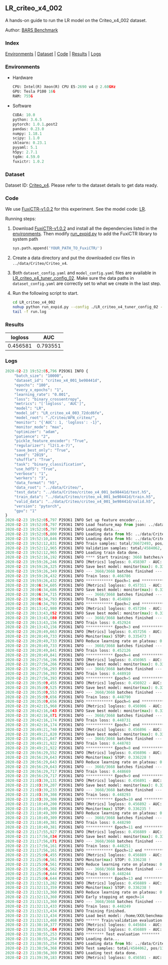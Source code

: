 ## LR_criteo_x4_002

A hands-on guide to run the LR model on the Criteo_x4_002 dataset.

Author: [BARS Benchmark](https://github.com/reczoo/BARS/blob/main/CITATION)

### Index
[Environments](#Environments) | [Dataset](#Dataset) | [Code](#Code) | [Results](#Results) | [Logs](#Logs)

### Environments
+ Hardware

  ```python
  CPU: Intel(R) Xeon(R) CPU E5-2690 v4 @ 2.60GHz
  GPU: Tesla P100 16G
  RAM: 755G

  ```

+ Software

  ```python
  CUDA: 10.0
  python: 3.6.5
  pytorch: 1.0.1.post2
  pandas: 0.23.0
  numpy: 1.18.1
  scipy: 1.1.0
  sklearn: 0.23.1
  pyyaml: 5.1
  h5py: 2.7.1
  tqdm: 4.59.0
  fuxictr: 1.0.2
  ```

### Dataset
Dataset ID: [Criteo_x4](https://github.com/reczoo/Datasets/tree/main/Criteo/Criteo_x4). Please refer to the dataset details to get data ready.

### Code

We use [FuxiCTR-v1.0.2](https://github.com/reczoo/FuxiCTR/tree/v1.0.2) for this experiment. See the model code: [LR](https://github.com/reczoo/FuxiCTR/blob/v1.0.2/fuxictr/pytorch/models/LR.py).

Running steps:

1. Download [FuxiCTR-v1.0.2](https://github.com/reczoo/FuxiCTR/archive/refs/tags/v1.0.2.zip) and install all the dependencies listed in the [environments](#environments). Then modify [run_expid.py](./run_expid.py#L5) to add the FuxiCTR library to system path
    
    ```python
    sys.path.append('YOUR_PATH_TO_FuxiCTR/')
    ```

2. Create a data directory and put the downloaded csv files in `../data/Criteo/Criteo_x4`.

3. Both `dataset_config.yaml` and `model_config.yaml` files are available in [LR_criteo_x4_tuner_config_02](./LR_criteo_x4_tuner_config_02). Make sure the data paths in `dataset_config.yaml` are correctly set to what we create in the last step.

4. Run the following script to start.

    ```bash
    cd LR_criteo_x4_002
    nohup python run_expid.py --config ./LR_criteo_x4_tuner_config_02 --expid LR_criteo_x4_003_e33124a6 --gpu 0 > run.log &
    tail -f run.log
    ```

### Results

| logloss | AUC  |
|:--------------------:|:--------------------:|
| 0.456581 | 0.793551  |


### Logs
```python
2020-02-23 19:52:05,796 P29361 INFO {
    "batch_size": "10000",
    "dataset_id": "criteo_x4_001_be98441d",
    "epochs": "100",
    "every_x_epochs": "1",
    "learning_rate": "0.001",
    "loss": "binary_crossentropy",
    "metrics": "['logloss', 'AUC']",
    "model": "LR",
    "model_id": "LR_criteo_x4_003_72dcd6fe",
    "model_root": "./Criteo/AFN_criteo/",
    "monitor": "{'AUC': 1, 'logloss': -1}",
    "monitor_mode": "max",
    "optimizer": "adam",
    "patience": "2",
    "pickle_feature_encoder": "True",
    "regularizer": "l2(1.e-7)",
    "save_best_only": "True",
    "seed": "2019",
    "shuffle": "True",
    "task": "binary_classification",
    "use_hdf5": "True",
    "verbose": "1",
    "workers": "3",
    "data_format": "h5",
    "data_root": "../data/Criteo/",
    "test_data": "../data/Criteo/criteo_x4_001_be98441d/test.h5",
    "train_data": "../data/Criteo/criteo_x4_001_be98441d/train.h5",
    "valid_data": "../data/Criteo/criteo_x4_001_be98441d/valid.h5",
    "version": "pytorch",
    "gpu": "1"
}
2020-02-23 19:52:05,797 P29361 INFO Set up feature encoder...
2020-02-23 19:52:05,797 P29361 INFO Load feature_map from json: ../data/Criteo/criteo_x4_001_be98441d/feature_map.json
2020-02-23 19:52:05,797 P29361 INFO Loading data...
2020-02-23 19:52:05,800 P29361 INFO Loading data from h5: ../data/Criteo/criteo_x4_001_be98441d/train.h5
2020-02-23 19:52:10,846 P29361 INFO Loading data from h5: ../data/Criteo/criteo_x4_001_be98441d/valid.h5
2020-02-23 19:52:12,831 P29361 INFO Train samples: total/36672493, pos/9396350, neg/27276143, ratio/25.62%
2020-02-23 19:52:12,965 P29361 INFO Validation samples: total/4584062, pos/1174544, neg/3409518, ratio/25.62%
2020-02-23 19:52:12,965 P29361 INFO Loading train data done.
2020-02-23 19:52:16,192 P29361 INFO **** Start training: 3668 batches/epoch ****
2020-02-23 19:59:26,246 P29361 INFO [Metrics] logloss: 0.458307 - AUC: 0.791528
2020-02-23 19:59:26,325 P29361 INFO Save best model: monitor(max): 0.333221
2020-02-23 19:59:26,349 P29361 INFO --- 3668/3668 batches finished ---
2020-02-23 19:59:26,432 P29361 INFO Train loss: 0.466786
2020-02-23 19:59:26,432 P29361 INFO ************ Epoch=1 end ************
2020-02-23 20:06:34,605 P29361 INFO [Metrics] logloss: 0.457311 - AUC: 0.792653
2020-02-23 20:06:34,686 P29361 INFO Save best model: monitor(max): 0.335342
2020-02-23 20:06:34,715 P29361 INFO --- 3668/3668 batches finished ---
2020-02-23 20:06:34,793 P29361 INFO Train loss: 0.454869
2020-02-23 20:06:34,793 P29361 INFO ************ Epoch=2 end ************
2020-02-23 20:13:42,980 P29361 INFO [Metrics] logloss: 0.457204 - AUC: 0.792756
2020-02-23 20:13:43,052 P29361 INFO Save best model: monitor(max): 0.335552
2020-02-23 20:13:43,080 P29361 INFO --- 3668/3668 batches finished ---
2020-02-23 20:13:43,156 P29361 INFO Train loss: 0.452924
2020-02-23 20:13:43,156 P29361 INFO ************ Epoch=3 end ************
2020-02-23 20:20:49,663 P29361 INFO [Metrics] logloss: 0.457256 - AUC: 0.792729
2020-02-23 20:20:49,733 P29361 INFO Monitor(max) STOP: 0.335473 !
2020-02-23 20:20:49,733 P29361 INFO Reduce learning rate on plateau: 0.000100
2020-02-23 20:20:49,733 P29361 INFO --- 3668/3668 batches finished ---
2020-02-23 20:20:49,841 P29361 INFO Train loss: 0.452126
2020-02-23 20:20:49,841 P29361 INFO ************ Epoch=4 end ************
2020-02-23 20:27:56,196 P29361 INFO [Metrics] logloss: 0.456965 - AUC: 0.793028
2020-02-23 20:27:56,266 P29361 INFO Save best model: monitor(max): 0.336063
2020-02-23 20:27:56,293 P29361 INFO --- 3668/3668 batches finished ---
2020-02-23 20:27:56,393 P29361 INFO Train loss: 0.448910
2020-02-23 20:27:56,393 P29361 INFO ************ Epoch=5 end ************
2020-02-23 20:35:09,455 P29361 INFO [Metrics] logloss: 0.456922 - AUC: 0.793088
2020-02-23 20:35:09,525 P29361 INFO Save best model: monitor(max): 0.336166
2020-02-23 20:35:09,553 P29361 INFO --- 3668/3668 batches finished ---
2020-02-23 20:35:09,656 P29361 INFO Train loss: 0.448790
2020-02-23 20:35:09,656 P29361 INFO ************ Epoch=6 end ************
2020-02-23 20:42:15,968 P29361 INFO [Metrics] logloss: 0.456906 - AUC: 0.793097
2020-02-23 20:42:16,043 P29361 INFO Save best model: monitor(max): 0.336191
2020-02-23 20:42:16,071 P29361 INFO --- 3668/3668 batches finished ---
2020-02-23 20:42:16,174 P29361 INFO Train loss: 0.448731
2020-02-23 20:42:16,174 P29361 INFO ************ Epoch=7 end ************
2020-02-23 20:49:21,740 P29361 INFO [Metrics] logloss: 0.456896 - AUC: 0.793124
2020-02-23 20:49:21,820 P29361 INFO Save best model: monitor(max): 0.336228
2020-02-23 20:49:21,847 P29361 INFO --- 3668/3668 batches finished ---
2020-02-23 20:49:21,922 P29361 INFO Train loss: 0.448703
2020-02-23 20:49:21,922 P29361 INFO ************ Epoch=8 end ************
2020-02-23 20:56:29,552 P29361 INFO [Metrics] logloss: 0.456896 - AUC: 0.793124
2020-02-23 20:56:29,643 P29361 INFO Monitor(max) STOP: 0.336228 !
2020-02-23 20:56:29,643 P29361 INFO Reduce learning rate on plateau: 0.000010
2020-02-23 20:56:29,643 P29361 INFO --- 3668/3668 batches finished ---
2020-02-23 20:56:29,717 P29361 INFO Train loss: 0.448669
2020-02-23 20:56:29,717 P29361 INFO ************ Epoch=9 end ************
2020-02-23 21:03:39,131 P29361 INFO [Metrics] logloss: 0.456891 - AUC: 0.793126
2020-02-23 21:03:39,207 P29361 INFO Save best model: monitor(max): 0.336235
2020-02-23 21:03:39,233 P29361 INFO --- 3668/3668 batches finished ---
2020-02-23 21:03:39,308 P29361 INFO Train loss: 0.448293
2020-02-23 21:03:39,308 P29361 INFO ************ Epoch=10 end ************
2020-02-23 21:10:49,200 P29361 INFO [Metrics] logloss: 0.456892 - AUC: 0.793127
2020-02-23 21:10:49,308 P29361 INFO Monitor(max) STOP: 0.336235 !
2020-02-23 21:10:49,309 P29361 INFO Reduce learning rate on plateau: 0.000001
2020-02-23 21:10:49,309 P29361 INFO --- 3668/3668 batches finished ---
2020-02-23 21:10:49,381 P29361 INFO Train loss: 0.448290
2020-02-23 21:10:49,381 P29361 INFO ************ Epoch=11 end ************
2020-02-23 21:17:55,927 P29361 INFO [Metrics] logloss: 0.456889 - AUC: 0.793127
2020-02-23 21:17:56,034 P29361 INFO Save best model: monitor(max): 0.336238
2020-02-23 21:17:56,071 P29361 INFO --- 3668/3668 batches finished ---
2020-02-23 21:17:56,161 P29361 INFO Train loss: 0.448251
2020-02-23 21:17:56,161 P29361 INFO ************ Epoch=12 end ************
2020-02-23 21:25:06,455 P29361 INFO [Metrics] logloss: 0.456889 - AUC: 0.793127
2020-02-23 21:25:06,561 P29361 INFO Monitor(max) STOP: 0.336238 !
2020-02-23 21:25:06,561 P29361 INFO Reduce learning rate on plateau: 0.000001
2020-02-23 21:25:06,562 P29361 INFO --- 3668/3668 batches finished ---
2020-02-23 21:25:06,644 P29361 INFO Train loss: 0.448244
2020-02-23 21:25:06,644 P29361 INFO ************ Epoch=13 end ************
2020-02-23 21:32:13,282 P29361 INFO [Metrics] logloss: 0.456889 - AUC: 0.793127
2020-02-23 21:32:13,359 P29361 INFO Monitor(max) STOP: 0.336238 !
2020-02-23 21:32:13,360 P29361 INFO Reduce learning rate on plateau: 0.000001
2020-02-23 21:32:13,360 P29361 INFO Early stopping at epoch=14
2020-02-23 21:32:13,360 P29361 INFO --- 3668/3668 batches finished ---
2020-02-23 21:32:13,433 P29361 INFO Train loss: 0.448249
2020-02-23 21:32:13,434 P29361 INFO Training finished.
2020-02-23 21:32:13,434 P29361 INFO Load best model: /home/XXX/benchmarks/Criteo/AFN_criteo/criteo_x4_001_be98441d/LR_criteo_x4_003_72dcd6fe_criteo_x4_001_be98441d_model.ckpt
2020-02-23 21:32:13,468 P29361 INFO ****** Train/validation evaluation ******
2020-02-23 21:38:10,377 P29361 INFO [Metrics] logloss: 0.445684 - AUC: 0.806137
2020-02-23 21:38:55,084 P29361 INFO [Metrics] logloss: 0.456889 - AUC: 0.793127
2020-02-23 21:38:55,253 P29361 INFO ******** Test evaluation ********
2020-02-23 21:38:55,254 P29361 INFO Loading data...
2020-02-23 21:38:55,254 P29361 INFO Loading data from h5: ../data/Criteo/criteo_x4_001_be98441d/test.h5
2020-02-23 21:38:56,368 P29361 INFO Test samples: total/4584062, pos/1174544, neg/3409518, ratio/25.62%
2020-02-23 21:38:56,369 P29361 INFO Loading test data done.
2020-02-23 21:39:39,183 P29361 INFO [Metrics] logloss: 0.456581 - AUC: 0.793551

```
